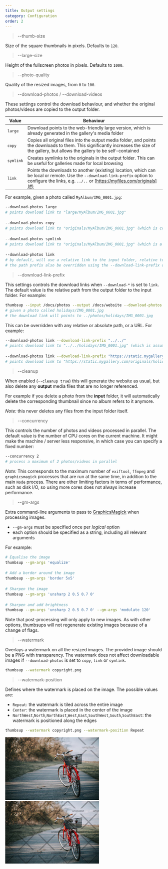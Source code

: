 ```yaml
---
title: Output settings
category: Configuration
order: 2
---
```


> \-\-thumb-size

Size of the square thumbnails in pixels. Defaults to `120`.

> \-\-large-size

Height of the fullscreen photos in pixels. Defaults to `1000`.

> \-\-photo-quality

Quality of the resized images, from `0` to `100`.

> \-\-download-photos / \-\-download-videos

These settings control the download behaviour, and whether the original photos/videos are copied to the output folder.

| Value	| Behaviour |
|-------|-------------------------|
| `large`	| Download points to the web-friendly large version, which is already generated in the gallery's media folder |
| `copy`  |	Copies all original files into the output media folder, and points the downloads to them. This significantly increases the size of the gallery, but allows the gallery to be self-contained |
| `symlink`	| Creates symlinks to the originals in the output folder. This can be useful for galleries made for local browsing |
| `link`  |	Points the downloads to another (existing) location, which can be local or remote. Use the `--download-link-prefix` option to configure the links, e.g. `../..` or [https://myfiles.com/originals](#) |

For example, given a photo called `MyAlbum/IMG_0001.jpg`:

```bash
--download-photos large
# points download link to "large/MyAlbum/IMG_0001.jpg"

--download-photos copy
# points download link to "originals/MyAlbum/IMG_0001.jpg" (which is created as part of the build)

--download-photos symlink
# points download link to "originals/MyAlbum/IMG_0001.jpg" (which is a symlink to the input photo)

--download-photos link
# by default, will use a relative link to the input folder, relative to the output folder
# the path prefix also be overridden using the --download-link-prefix option
```

> \-\-download-link-prefix

This settings controls the download links when `--download-*` is set to `link`.
The default value is the relative path from the output folder to the input folder.
For example:

```bash
thumbsup --input /docs/photos --output /docs/website --download-photos link
# given a photo called holidays/IMG_0001.jpg
# the download link will points to ../photos/holidays/IMG_0001.jpg
```

This can be overridden with any relative or absolute path, or a URL. For example:

```bash
--download-photos link --download-link-prefix "../../"
# points download link to "../../holidays/IMG_0001.jpg" (which is assumed to already exist)

--download-photos link --download-link-prefix "https://static.mygallery.com/originals/"
# points download link to "https://static.mygallery.com/originals/holidays/IMG_0001.jpg" (which is assumed to already exist)
```

> \-\-cleanup

When enabled (`--cleanup true`) this will generate the website as usual,
but also delete any **output** media files that are no longer referenced.

For example if you delete a photo from the **input** folder,
it will automatically delete the corresponding thumbnail since no album refers to it anymore.

*Note:* this never deletes any files from the input folder itself.

> \-\-concurrency

This controls the number of photos and videos processed in parallel.
The default value is the number of CPU cores on the current machine.
It might make the machine / server less responsive, in which case you can specify a fixed number:

```bash
--concurrency 2
# process a maximum of 2 photos/videos in parallel
```

*Note:* This corresponds to the maximum number of `exiftool`, `ffmpeg` and `graphicsmagick`
processes that are run at the same time, in addition to the main `Node` process.
There are other limiting factors in terms of performance, such as disk I/O,
so using more cores does not always increase performance.

> \-\-gm-args

Extra command-line arguments to pass to [GraphicsMagick](http://www.graphicsmagick.org/) when processing images.

- `--gm-args` must be specified once per _logical_ option
- each option should be specified as a string, including all relevant arguments

For example:

```bash
# Equalise the image
thumbsup --gm-args 'equalize'

# Add a border around the image
thumbsup --gm-args 'border 5x5'

# Sharpen the image
thumbsup --gm-args 'unsharp 2 0.5 0.7 0'

# Sharpen and add brightness
thumbsup --gm-args 'unsharp 2 0.5 0.7 0' --gm-args 'modulate 120'
```

Note that post-processing will only apply to new images.
As with other options, thumbsups will not regenerate existing images because of a change of flags.

> \-\-watermark

Overlays a watermark on all the resized images. The provided image should be a PNG with transparency.
The watermark does not affect downloadable images if `--download-photos` is set to `copy`, `link` or `symlink`.

```bash
thumbsup --watermark copyright.png
```

> \-\-watermark-position

Defines where the watermark is placed on the image. The possible values are:

- `Repeat`: the watermark is tiled across the entire image
- `Center`: the watermark is placed in the center of the image
- `NorthWest`,`North`,`NorthEast`,`West`,`East`,`SouthWest`,`South`,`SouthEast`: the watermark is positioned along the edges

```bash
thumbsup --watermark copyright.png --watermark-position Repeat
```

![watermark](../../images/watermark.jpg) ![tiled](../../images/watermark-repeat.jpg)
